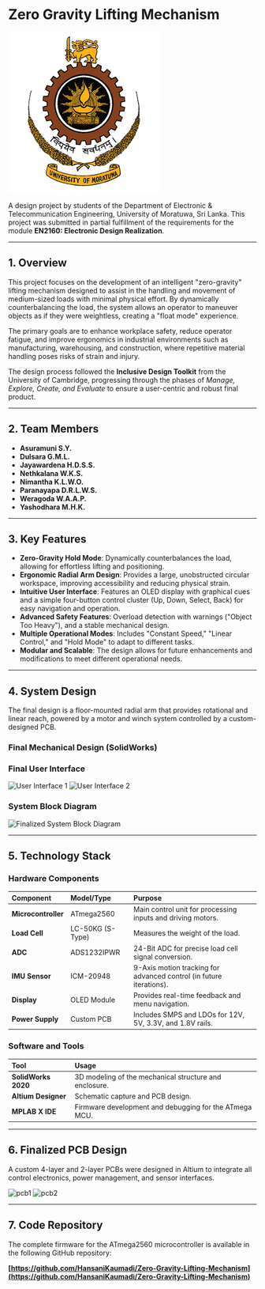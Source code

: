 # Zero Gravity Lifting Mechanism

![University of Moratuwa Logo](img/uom_logo.png)

A design project by students of the Department of Electronic & Telecommunication Engineering, University of Moratuwa, Sri Lanka. This project was submitted in partial fulfillment of the requirements for the module **EN2160: Electronic Design Realization**.

---

## 1. Overview

This project focuses on the development of an intelligent "zero-gravity" lifting mechanism designed to assist in the handling and movement of medium-sized loads with minimal physical effort. By dynamically counterbalancing the load, the system allows an operator to maneuver objects as if they were weightless, creating a "float mode" experience.

The primary goals are to enhance workplace safety, reduce operator fatigue, and improve ergonomics in industrial environments such as manufacturing, warehousing, and construction, where repetitive material handling poses risks of strain and injury.

The design process followed the **Inclusive Design Toolkit** from the University of Cambridge, progressing through the phases of *Manage, Explore, Create, and Evaluate* to ensure a user-centric and robust final product.

---

## 2. Team Members

*   **Asuramuni S.Y.**
*   **Dulsara G.M.L.**
*   **Jayawardena H.D.S.S.**
*   **Nethkalana W.K.S.**
*   **Nimantha K.L.W.O.**
*   **Paranayapa D.R.L.W.S.**
*   **Weragoda W.A.A.P.**
*   **Yashodhara M.H.K.**

---

## 3. Key Features

*   **Zero-Gravity Hold Mode**: Dynamically counterbalances the load, allowing for effortless lifting and positioning.
*   **Ergonomic Radial Arm Design**: Provides a large, unobstructed circular workspace, improving accessibility and reducing physical strain.
*   **Intuitive User Interface**: Features an OLED display with graphical cues and a simple four-button control cluster (Up, Down, Select, Back) for easy navigation and operation.
*   **Advanced Safety Features**: Overload detection with warnings ("Object Too Heavy"), and a stable mechanical design.
*   **Multiple Operational Modes**: Includes "Constant Speed," "Linear Control," and "Hold Mode" to adapt to different tasks.
*   **Modular and Scalable**: The design allows for future enhancements and modifications to meet different operational needs.

---

## 4. System Design

The final design is a floor-mounted radial arm that provides rotational and linear reach, powered by a motor and winch system controlled by a custom-designed PCB.

### Final Mechanical Design (SolidWorks)


### Final User Interface
  ![User Interface 1]()
  ![User Interface 2]()


### System Block Diagram
![Finalized System Block Diagram]()

---

## 5. Technology Stack

### Hardware Components

| Component | Model/Type | Purpose |
| :--- | :--- | :--- |
| **Microcontroller** | ATmega2560 | Main control unit for processing inputs and driving motors. |
| **Load Cell** | LC-50KG (S-Type) | Measures the weight of the load. |
| **ADC** | ADS1232IPWR | 24-Bit ADC for precise load cell signal conversion. |
| **IMU Sensor** | ICM-20948 | 9-Axis motion tracking for advanced control (in future iterations). |
| **Display** | OLED Module | Provides real-time feedback and menu navigation. |
| **Power Supply** | Custom PCB | Includes SMPS and LDOs for 12V, 5V, 3.3V, and 1.8V rails. |

### Software and Tools

| Tool | Usage |
| :--- | :--- |
| **SolidWorks 2020** | 3D modeling of the mechanical structure and enclosure. |
| **Altium Designer** | Schematic capture and PCB design. |
| **MPLAB X IDE** | Firmware development and debugging for the ATmega MCU. |

---

## 6. Finalized PCB Design

A custom 4-layer and 2-layer PCBs were designed in Altium to integrate all control electronics, power management, and sensor interfaces.

   ![pcb1]()
   ![pcb2]()


---

## 7. Code Repository

The complete firmware for the ATmega2560 microcontroller is available in the following GitHub repository:

**[https://github.com/HansaniKaumadi/Zero-Gravity-Lifting-Mechanism](https://github.com/HansaniKaumadi/Zero-Gravity-Lifting-Mechanism)**
